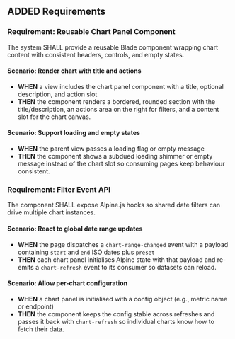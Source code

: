 ## ADDED Requirements
### Requirement: Reusable Chart Panel Component
The system SHALL provide a reusable Blade component wrapping chart content with consistent headers, controls, and empty states.

#### Scenario: Render chart with title and actions
- **WHEN** a view includes the chart panel component with a title, optional description, and action slot
- **THEN** the component renders a bordered, rounded section with the title/description, an actions area on the right for filters, and a content slot for the chart canvas.

#### Scenario: Support loading and empty states
- **WHEN** the parent view passes a loading flag or empty message
- **THEN** the component shows a subdued loading shimmer or empty message instead of the chart slot so consuming pages keep behaviour consistent.

### Requirement: Filter Event API
The component SHALL expose Alpine.js hooks so shared date filters can drive multiple chart instances.

#### Scenario: React to global date range updates
- **WHEN** the page dispatches a `chart-range-changed` event with a payload containing `start` and `end` ISO dates plus `preset`
- **THEN** each chart panel initialises Alpine state with that payload and re-emits a `chart-refresh` event to its consumer so datasets can reload.

#### Scenario: Allow per-chart configuration
- **WHEN** a chart panel is initialised with a config object (e.g., metric name or endpoint)
- **THEN** the component keeps the config stable across refreshes and passes it back with `chart-refresh` so individual charts know how to fetch their data.

